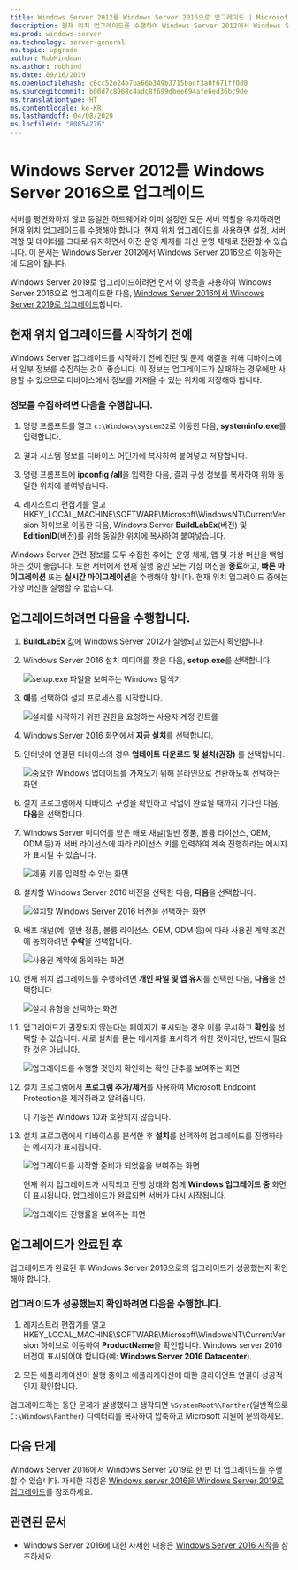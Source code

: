```yaml
---
title: Windows Server 2012를 Windows Server 2016으로 업그레이드 | Microsoft Docs
description: 현재 위치 업그레이드를 수행하여 Windows Server 2012에서 Windows Server 2016으로 이동하는 방법에 대해 알아봅니다.
ms.prod: windows-server
ms.technology: server-general
ms.topic: upgrade
author: RobHindman
ms.author: robhind
ms.date: 09/16/2019
ms.openlocfilehash: c6cc52e24b7ba66b349b3715bacf3a0f671ff0d0
ms.sourcegitcommit: b00d7c8968c4adc8f699dbee694afe6ed36bc9de
ms.translationtype: HT
ms.contentlocale: ko-KR
ms.lasthandoff: 04/08/2020
ms.locfileid: "80854276"
---
```

# <a name="upgrade-windows-server-2012-to-windows-server-2016"></a>Windows Server 2012를 Windows Server 2016으로 업그레이드

서버를 평면화하지 않고 동일한 하드웨어와 이미 설정한 모든 서버 역할을 유지하려면 현재 위치 업그레이드를 수행해야 합니다. 현재 위치 업그레이드를 사용하면 설정, 서버 역할 및 데이터를 그대로 유지하면서 이전 운영 체제를 최신 운영 체제로 전환할 수 있습니다. 이 문서는 Windows Server 2012에서 Windows Server 2016으로 이동하는 데 도움이 됩니다.

Windows Server 2019로 업그레이드하려면 먼저 이 항목을 사용하여 Windows Server 2016으로 업그레이드한 다음, [Windows Server 2016에서 Windows Server 2019로 업그레이드](upgrade-2016-to-2019.md)합니다.

## <a name="before-you-begin-your-in-place-upgrade"></a>현재 위치 업그레이드를 시작하기 전에

Windows Server 업그레이드를 시작하기 전에 진단 및 문제 해결을 위해 디바이스에서 일부 정보를 수집하는 것이 좋습니다. 이 정보는 업그레이드가 실패하는 경우에만 사용할 수 있으므로 디바이스에서 정보를 가져올 수 있는 위치에 저장해야 합니다.

### <a name="to-collect-your-info"></a>정보를 수집하려면 다음을 수행합니다.

1. 명령 프롬프트를 열고 `c:\Windows\system32`로 이동한 다음, **systeminfo.exe**를 입력합니다.

2. 결과 시스템 정보를 디바이스 어딘가에 복사하여 붙여넣고 저장합니다.

3. 명령 프롬프트에 **ipconfig /all**을 입력한 다음, 결과 구성 정보를 복사하여 위와 동일한 위치에 붙여넣습니다.

4. 레지스트리 편집기를 열고 HKEY_LOCAL_MACHINE\SOFTWARE\Microsoft\WindowsNT\CurrentVersion 하이브로 이동한 다음, Windows Server **BuildLabEx**(버전) 및 **EditionID**(버전)를 위와 동일한 위치에 복사하여 붙여넣습니다.

Windows Server 관련 정보를 모두 수집한 후에는 운영 체제, 앱 및 가상 머신을 백업하는 것이 좋습니다. 또한 서버에서 현재 실행 중인 모든 가상 머신을 **종료**하고, **빠른 마이그레이션** 또는 **실시간 마이그레이션**을 수행해야 합니다. 현재 위치 업그레이드 중에는 가상 머신을 실행할 수 없습니다.

## <a name="to-perform-the-upgrade"></a>업그레이드하려면 다음을 수행합니다.

1. **BuildLabEx** 값에 Windows Server 2012가 실행되고 있는지 확인합니다.

2. Windows Server 2016 설치 미디어를 찾은 다음, **setup.exe**를 선택합니다.

    ![setup.exe 파일을 보여주는 Windows 탐색기](media/upgrade-2012-2016/setup-2016.png)

3. **예**를 선택하여 설치 프로세스를 시작합니다.

    ![설치를 시작하기 위한 권한을 요청하는 사용자 계정 컨트롤](media/upgrade-2012-2016/start-setup-uac-box.png)

4. Windows Server 2016 화면에서 **지금 설치**를 선택합니다.

5. 인터넷에 연결된 디바이스의 경우 **업데이트 다운로드 및 설치(권장)** 를 선택합니다.

    ![중요한 Windows 업데이트를 가져오기 위해 온라인으로 전환하도록 선택하는 화면](media/upgrade-2012-2016/imp-updates-win-setup.png)

6. 설치 프로그램에서 디바이스 구성을 확인하고 작업이 완료될 때까지 기다린 다음, **다음**을 선택합니다.

7. Windows Server 미디어를 받은 배포 채널(일반 정품, 볼륨 라이선스, OEM, ODM 등)과 서버 라이선스에 따라 라이선스 키를 입력하여 계속 진행하라는 메시지가 표시될 수 있습니다.

    ![제품 키를 입력할 수 있는 화면](media/upgrade-2012-2016/enter-product-key.png)

8. 설치할 Windows Server 2016 버전을 선택한 다음, **다음**을 선택합니다.

    ![설치할 Windows Server 2016 버전을 선택하는 화면](media/upgrade-2012-2016/select-os-edition.png)

9. 배포 채널(예: 일반 정품, 볼륨 라이선스, OEM, ODM 등)에 따라 사용권 계약 조건에 동의하려면 **수락**을 선택합니다.

    ![사용권 계약에 동의하는 화면](media/upgrade-2012-2016/license-terms.png)

10. 현재 위치 업그레이드를 수행하려면 **개인 파일 및 앱 유지**를 선택한 다음, **다음**을 선택합니다.

    ![설치 유형을 선택하는 화면](media/upgrade-2012-2016/choose-install-upgrade.png)

11. 업그레이드가 권장되지 않는다는 페이지가 표시되는 경우 이를 무시하고 **확인**을 선택할 수 있습니다. 새로 설치를 묻는 메시지를 표시하기 위한 것이지만, 반드시 필요한 것은 아닙니다.

    ![업그레이드를 수행할 것인지 확인하는 확인 단추를 보여주는 화면](media/upgrade-2012-2016/confirm-upgrade-process.png)

12. 설치 프로그램에서 **프로그램 추가/제거**를 사용하여 Microsoft Endpoint Protection을 제거하라고 알려줍니다.

    이 기능은 Windows 10과 호환되지 않습니다.

13. 설치 프로그램에서 디바이스를 분석한 후 **설치**를 선택하여 업그레이드를 진행하라는 메시지가 표시됩니다.

    ![업그레이드를 시작할 준비가 되었음을 보여주는 화면](media/upgrade-2012-2016/ready-to-install.png)

    현재 위치 업그레이드가 시작되고 진행 상태와 함께 **Windows 업그레이드 중** 화면이 표시됩니다. 업그레이드가 완료되면 서버가 다시 시작됩니다.

    ![업그레이드 진행률을 보여주는 화면](media/upgrade-2012-2016/upgrading-windows-with-progress.png)

## <a name="after-your-upgrade-is-done"></a>업그레이드가 완료된 후

업그레이드가 완료된 후 Windows Server 2016으로의 업그레이드가 성공했는지 확인해야 합니다.

### <a name="to-make-sure-your-upgrade-was-successful"></a>업그레이드가 성공했는지 확인하려면 다음을 수행합니다.

1. 레지스트리 편집기를 열고 HKEY_LOCAL_MACHINE\SOFTWARE\Microsoft\WindowsNT\CurrentVersion 하이브로 이동하여 **ProductName**을 확인합니다. Windows server 2016 버전이 표시되어야 합니다(예: **Windows Server 2016 Datacenter**).

2. 모든 애플리케이션이 실행 중이고 애플리케이션에 대한 클라이언트 연결이 성공적인지 확인합니다.

업그레이드하는 동안 문제가 발생했다고 생각되면 `%SystemRoot%\Panther`(일반적으로 `C:\Windows\Panther`) 디렉터리를 복사하여 압축하고 Microsoft 지원에 문의하세요.

## <a name="next-steps"></a>다음 단계

Windows Server 2016에서 Windows Server 2019로 한 번 더 업그레이드를 수행할 수 있습니다. 자세한 지침은 [Windows server 2016을 Windows Server 2019로 업그레이드](upgrade-2016-to-2019.md)를 참조하세요.

## <a name="related-articles"></a>관련된 문서

- Windows Server 2016에 대한 자세한 내용은 [Windows Server 2016 시작](https://docs.microsoft.com/windows-server/get-started/server-basics)을 참조하세요.